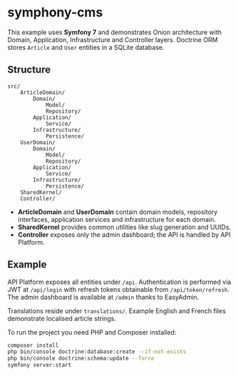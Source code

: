 # symphony-cms

This example uses **Symfony 7** and demonstrates Onion architecture with
Domain, Application, Infrastructure and Controller layers. Doctrine ORM stores
`Article` and `User` entities in a SQLite database.

## Structure

```
src/
    ArticleDomain/
        Domain/
            Model/
            Repository/
        Application/
            Service/
        Infrastructure/
            Persistence/
    UserDomain/
        Domain/
            Model/
            Repository/
        Application/
            Service/
        Infrastructure/
            Persistence/
    SharedKernel/
    Controller/
```

- **ArticleDomain** and **UserDomain** contain domain models, repository
  interfaces, application services and infrastructure for each domain.
- **SharedKernel** provides common utilities like slug generation and UUIDs.
- **Controller** exposes only the admin dashboard; the API is handled by API Platform.

## Example


API Platform exposes all entities under `/api`. Authentication is performed via
JWT at `/api/login` with refresh tokens obtainable from `/api/token/refresh`.
The admin dashboard is available at `/admin` thanks to EasyAdmin.

Translations reside under `translations/`. Example English and French files
demonstrate localised article strings.

To run the project you need PHP and Composer installed:

```bash
composer install
php bin/console doctrine:database:create --if-not-exists
php bin/console doctrine:schema:update --force
symfony server:start
```
